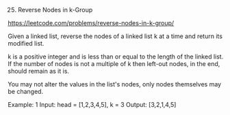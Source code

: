 25. Reverse Nodes in k-Group

https://leetcode.com/problems/reverse-nodes-in-k-group/


Given a linked list, reverse the nodes of a linked list k at a time and return its modified list.

k is a positive integer and is less than or equal to the length of the linked list. If the number of nodes is not a multiple of k then left-out nodes, in the end, should remain as it is.

You may not alter the values in the list's nodes, only nodes themselves may be changed.

Example: 1
Input: head = [1,2,3,4,5], k = 3
Output: [3,2,1,4,5]